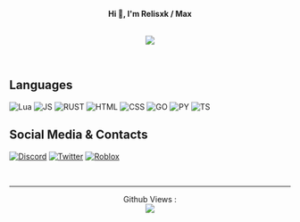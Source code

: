 <p align='center'>
  <b>Hi 👋, I'm Relisxk / Max</b><br>
</p>

<p align="center"><br>
	<img src="https://discord-readme-badge.vercel.app/api?id=890442340370632714">
     </a>
</p>
<br>

## Languages

![Lua](https://img.shields.io/badge/lua-%232C2D72.svg?style=for-the-badge&logo=lua&logoColor=white)
![JS](https://img.shields.io/badge/JavaScript-F7DF1E?style=for-the-badge&logo=javascript&logoColor=black)
![RUST](https://img.shields.io/badge/rust-%23000000.svg?style=for-the-badge&logo=rust&logoColor=white)
![HTML](https://img.shields.io/badge/HTML-%23E34F26.svg?style=for-the-badge&logo=html5&logoColor=white)
![CSS](https://img.shields.io/badge/CSS-%231572B6.svg?style=for-the-badge&logo=css3&logoColor=white)
![GO](https://img.shields.io/badge/Go-%2300ADD8.svg?style=for-the-badge&logo=go&logoColor=white)
![PY](https://img.shields.io/badge/PYTHON-%23FFD43B.svg?style=for-the-badge&logo=python&logoColor=3776AB)
![TS](https://img.shields.io/badge/typescript-%23007ACC.svg?style=for-the-badge&logo=typescript&logoColor=white)


## Social Media & Contacts
[![Discord](https://img.shields.io/badge/Discord-7289DA?style=for-the-badge&logo=discord&logoColor=white)]([https://dsc.bio/relisxkdev](https://discord.com/users/890442340370632714))
[![Twitter](https://img.shields.io/badge/Twitter-1DA1F2?style=for-the-badge&logo=twitter&logoColor=white)](https://twitter.com/relisxkdev)
[![Roblox](https://img.shields.io/static/v1?style=for-the-badge&message=Roblox&color=000000&logo=Roblox&logoColor=FFFFFF&label=)](https://www.roblox.com/users/150003549/profile)
<p>&nbsp;</p>    

---  

<p align="center"> 
  Github Views :<br>
  <img src="https://profile-counter.glitch.me/ScopeOpen/count.svg" />
</p>
